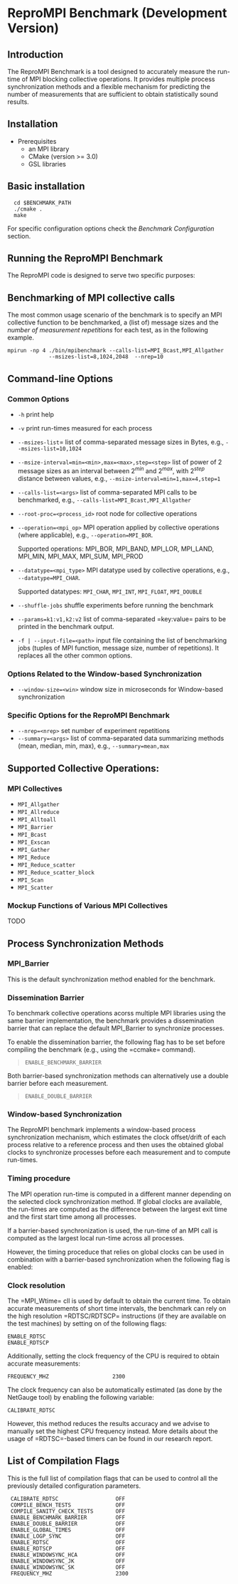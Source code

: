 # ReproMPI Benchmark (Development Version)


## Introduction

The ReproMPI Benchmark is a tool designed to accurately measure the
run-time of MPI blocking collective operations.  It provides multiple
process synchronization methods and a flexible mechanism for
predicting the number of measurements that are sufficient to obtain
statistically sound results.


## Installation

- Prerequisites
  - an MPI library 
  - CMake (version >= 3.0)  
  - GSL libraries 

## Basic installation

```
  cd $BENCHMARK_PATH
  ./cmake .
  make
```

For specific configuration options check the *Benchmark Configuration* section.

## Running the ReproMPI Benchmark

The ReproMPI code is designed to serve two specific purposes:

## Benchmarking of MPI collective calls
The most common usage scenario of the benchmark is to specify an MPI
collective function to be benchmarked, a (list of) message sizes and
the *number of measurement repetitions* for each test, as in the
following example.

```
mpirun -np 4 ./bin/mpibenchmark --calls-list=MPI_Bcast,MPI_Allgather 
             --msizes-list=8,1024,2048  --nrep=10
```



## Command-line Options

### Common Options

  - `-h` print help
  - `-v` print run-times measured for each process
  - `--msizes-list`<values>= list of comma-separated message sizes in
    Bytes, e.g., `--msizes-list=10,1024`
  - `--msize-interval=min=<min>,max=<max>,step=<step>` list of power
    of 2 message sizes as an interval between $2^{min}$ and $2^{max}$,
    with $2^{step}$ distance between values, e.g., 
    `--msize-interval=min=1,max=4,step=1`
  - `--calls-list=<args>` list of comma-separated MPI calls to be
    benchmarked, e.g., `--calls-list=MPI_Bcast,MPI_Allgather`
  - `--root-proc=<process_id>` root node for collective operations     
  - `--operation=<mpi_op>` MPI operation applied by collective
    operations (where applicable), e.g., `--operation=MPI_BOR`.
    
    Supported operations: MPI_BOR, MPI_BAND, MPI_LOR, MPI_LAND,
    MPI_MIN, MPI_MAX, MPI_SUM, MPI_PROD 
  - `--datatype=<mpi_type>` MPI datatype used by collective
    operations, e.g., `--datatype=MPI_CHAR`.

    Supported datatypes: `MPI_CHAR`, `MPI_INT`, `MPI_FLOAT`, `MPI_DOUBLE`
  - `--shuffle-jobs` shuffle experiments before running the benchmark
  - `--params=k1:v1,k2:v2` list of comma-separated =key:value= pairs
    to be printed in the benchmark output.
  - `-f | --input-file=<path>` input file containing the list of
    benchmarking jobs (tuples of MPI function, message size, number of
    repetitions). It replaces all the other common options.
  
  
### Options Related to the Window-based Synchronization

  - `--window-size=<win>` window size in microseconds for Window-based synchronization


### Specific Options for the ReproMPI Benchmark

  - `--nrep=<nrep>` set number of experiment repetitions
  - `--summary=<args>` list of comma-separated data summarizing
    methods (mean, median, min, max), e.g., `--summary=mean,max`


## Supported Collective Operations:
### MPI Collectives

  - `MPI_Allgather`
  - `MPI_Allreduce`
  - `MPI_Alltoall`
  - `MPI_Barrier`
  - `MPI_Bcast`
  - `MPI_Exscan`
  - `MPI_Gather`
  - `MPI_Reduce`
  - `MPI_Reduce_scatter`
  - `MPI_Reduce_scatter_block`
  - `MPI_Scan`
  - `MPI_Scatter`

### Mockup Functions of Various MPI Collectives
  TODO

    

## Process Synchronization Methods

### MPI_Barrier
This is the default synchronization method enabled for the benchmark.

### Dissemination Barrier
To benchmark collective operations acorss multiple MPI libraries using
the same barrier implementation, the benchmark provides a
dissemination barrier that can replace the default MPI_Barrier to
synchronize processes.

To enable the dissemination barrier, the following flag has to be set
before compiling the benchmark (e.g., using the =ccmake= command).

> `ENABLE_BENCHMARK_BARRIER`

Both barrier-based synchronization methods can alternatively use a
double barrier before each measurement.

> `ENABLE_DOUBLE_BARRIER`


### Window-based Synchronization

The ReproMPI benchmark implements a window-based process
synchronization mechanism, which estimates the clock offset/drift of
each process relative to a reference process and then uses the
obtained global clocks to synchronize processes before each
measurement and to compute run-times.


### Timing procedure
  
  The MPI operation run-time is computed in a different manner
  depending on the selected clock synchronization method. If global
  clocks are available, the run-times are computed as the difference
  between the largest exit time and the first start time among all
  processes.

  If a barrier-based synchronization is used, the run-time of an MPI
  call is computed as the largest local run-time across all processes.

  However, the timing proceduce that relies on global clocks can be
  used in combination with a barrier-based synchronization when the
  following flag is enabled:


### Clock resolution

The =MPI_Wtime= cll is used by default to obtain the current time.
To obtain accurate measurements of short time intervals, the benchmark
can rely on the high resolution =RDTSC/RDTSCP= instructions (if they are
available on the test machines) by setting on of the following flags:
```
ENABLE_RDTSC
ENABLE_RDTSCP
```

Additionally, setting the clock frequency of the CPU is required to
obtain accurate measurements:
```
FREQUENCY_MHZ                    2300
```

The clock frequency can also be automatically estimated (as done by
the NetGauge tool) by enabling the following variable:
```
CALIBRATE_RDTSC
```

However, this method reduces the results accuracy and we advise to
manually set the highest CPU frequency instead. More details about
the usage of =RDTSC=-based timers can be found in our research
report.

## List of Compilation Flags

This is the full list of compilation flags that can be used to control
all the previously detailed configuration parameters.

```
 CALIBRATE_RDTSC                  OFF   
 COMPILE_BENCH_TESTS              OFF                 
 COMPILE_SANITY_CHECK_TESTS       OFF               
 ENABLE_BENCHMARK_BARRIER         OFF             
 ENABLE_DOUBLE_BARRIER            OFF             
 ENABLE_GLOBAL_TIMES              OFF             
 ENABLE_LOGP_SYNC                 OFF             
 ENABLE_RDTSC                     OFF             
 ENABLE_RDTSCP                    OFF           
 ENABLE_WINDOWSYNC_HCA            OFF            
 ENABLE_WINDOWSYNC_JK             OFF        
 ENABLE_WINDOWSYNC_SK             OFF      
 FREQUENCY_MHZ                    2300    
```
